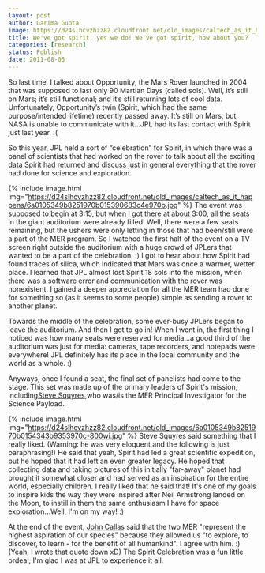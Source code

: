 ```yaml
---
layout: post
author: Garima Gupta
image: https://d24slhcvzhzz82.cloudfront.net/old_images/caltech_as_it_happens/6a0105349b8251970b0153906838e9970b.jpg
title: We've got spirit, yes we do! We've got spirit, how about you?
categories: [research]
status: Publish
date: 2011-08-05
---
```



So last time, I talked about Opportunity, the Mars Rover launched in 2004 that was supposed to last only 90 Martian Days (called sols). Well, it’s still on Mars; it’s still functional; and it’s still returning lots of cool data. Unfortunately, Opportunity’s twin (Spirit, which had the same purpose/intended lifetime) recently passed away. It’s still on Mars, but NASA is unable to communicate with it…JPL had its last contact with Spirit just last year. :(

So this year, JPL held a sort of “celebration” for Spirit, in which there was a panel of scientists that had worked on the rover to talk about all the exciting data Spirit had returned and discuss just in general everything that the rover had done for science and exploration.


{% include image.html img="https://d24slhcvzhzz82.cloudfront.net/old_images/caltech_as_it_happens/6a0105349b8251970b015390683c4e970b.jpg" %}
The event was supposed to begin at 3:15, but when I got there at about 3:00, all the seats in the giant auditorium were already filled! Well, there were a few seats remaining, but the ushers were only letting in those that had been/still were a part of the MER program. So I watched the first half of the event on a TV screen right outside the auditorium with a huge crowd of JPLers that wanted to be a part of the celebration. :) I got to hear about how Spirit had found traces of silica, which indicated that Mars was once a warmer, wetter place. I learned that JPL almost lost Spirit 18 sols into the mission, when there was a software error and communication with the rover was nonexistent. I gained a deeper appreciation for all the MER team had done for something so (as it seems to some people) simple as sending a rover to another planet.

Towards the middle of the celebration, some ever-busy JPLers began to leave the auditorium. And then I got to go in! When I went in, the first thing I noticed was how many seats were reserved for media...a good third of the auditorium was just for media: cameras, tape recorders, and notepads were everywhere! JPL definitely has its place in the local community and the world as a whole. :)

Anyways, once I found a seat, the final set of panelists had come to the stage. This set was made up of the primary leaders of Spirit's mission, including<a href="https://www.astro.cornell.edu/people/facstaff-detail.php?pers_id=112" target="_blank">Steve Squyres</a>,who was/is the MER Principal Investigator for the Science Payload.


{% include image.html img="https://d24slhcvzhzz82.cloudfront.net/old_images/6a0105349b8251970b0154343b9353970c-800wi.jpg" %}
Steve Squyres said something that I really liked. (Warning: he was very eloquent and the following is just paraphrasing!) He said that yeah, Spirit had led a great scientific expedition, but he hoped that it had left an even greater legacy. He hoped that collecting data and taking pictures of this initially "far-away" planet had brought it somewhat closer and had served as an inspiration for the entire world, especially children. I really liked that he said that! It's one of my goals to inspire kids the way they were inspired after Neil Armstrong landed on the Moon, to instill in them the same enthusiasm I have for space exploration...Well, I'm on my way! :)

At the end of the event, <a href="https://www.nasa.gov/mission_pages/mer/070628/callas.html" target="_blank">John Callas</a> said that the two MER "represent the highest aspiration of our species" because they allowed us "to explore, to discover, to learn - for the benefit of all humankind". I agree with him. :) (Yeah, I wrote that quote down xD) The Spirit Celebration was a fun little ordeal; I'm glad I was at JPL to experience it all.

